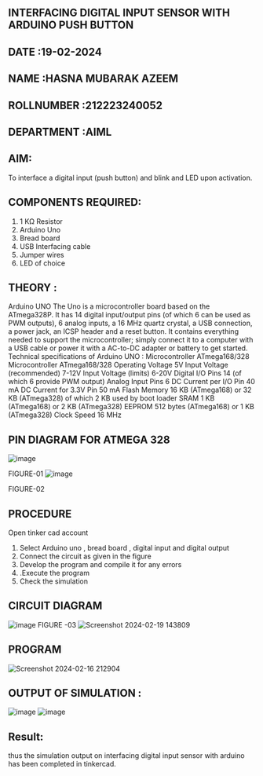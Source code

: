 ## INTERFACING DIGITAL INPUT SENSOR WITH ARDUINO PUSH BUTTON
## DATE :19-02-2024
## NAME :HASNA MUBARAK AZEEM																			             
## ROLLNUMBER :212223240052
## DEPARTMENT :AIML


## AIM:
To interface a digital input (push button) and blink and LED upon activation.
## COMPONENTS REQUIRED:
1.	1 KΩ Resistor 
2.	Arduino Uno 
3.	Bread board 
4.	USB Interfacing cable 
5.	Jumper wires 
6.	LED of choice 
## THEORY :
Arduino UNO
 	  The Uno is a microcontroller board based on the ATmega328P. It has 14 digital input/output pins (of which 6 can be used as PWM outputs), 6 analog inputs, a 16 MHz quartz crystal, a USB connection, a power jack, an ICSP header and a reset button. It contains everything needed to support the microcontroller; simply connect it to a computer with a USB cable or power it with a AC-to-DC adapter or battery to get started.
	Technical specifications of Arduino UNO :
Microcontroller	ATmega168/328
Microcontroller	ATmega168/328
Operating Voltage	5V
Input Voltage (recommended)	7-12V
Input Voltage (limits)	6-20V
Digital I/O Pins	14 (of which 6 provide PWM output)
Analog Input Pins	6
DC Current per I/O Pin	40 mA
DC Current for 3.3V Pin	50 mA
Flash Memory	16 KB (ATmega168) or 32 KB (ATmega328) of which 2 KB used by boot loader
SRAM	1 KB (ATmega168) or 2 KB (ATmega328)
EEPROM	512 bytes (ATmega168) or 1 KB (ATmega328)
Clock Speed	16 MHz
## PIN DIAGRAM FOR ATMEGA 328
 
![image](https://user-images.githubusercontent.com/36288975/163530394-115baee4-7ed1-49fe-9cce-d7b625e11e85.png)

FIGURE-01
![image](https://user-images.githubusercontent.com/36288975/163530431-4d390e98-0942-42d8-95b8-f57d348e6ad8.png)

FIGURE-02
## PROCEDURE 
 Open tinker cad account 
1.	Select Arduino uno , bread board , digital input and digital output 
2.	Connect the circuit as given in the figure 
3.	Develop the program and compile it for any errors 
4.	 .Execute the program 
5.	Check the simulation 



## CIRCUIT DIAGRAM 
![image](https://user-images.githubusercontent.com/36288975/163530437-87a0afbd-b3c9-44ad-b907-5de63486fb9d.png)
FIGURE -03
![Screenshot 2024-02-19 143809](https://github.com/hasnu0406/-INTERFACING-DIGITAL-INPUT-SENSOR-WITH-ARDUINO-PUSH-BUTTON-/assets/135305537/4c4b5086-c389-48c7-af12-ac447feaff34)

## PROGRAM 
 ![Screenshot 2024-02-16 212904](https://github.com/hasnu0406/-INTERFACING-DIGITAL-INPUT-SENSOR-WITH-ARDUINO-PUSH-BUTTON-/assets/135305537/b2b0f053-da8b-45c3-98f3-9015e8c2fc90)

## OUTPUT OF SIMULATION :
![image](https://github.com/hasnu0406/-INTERFACING-DIGITAL-INPUT-SENSOR-WITH-ARDUINO-PUSH-BUTTON-/assets/135305537/209031ed-94d7-4abb-bb2e-e345fc1002ca)
![image](https://github.com/hasnu0406/-INTERFACING-DIGITAL-INPUT-SENSOR-WITH-ARDUINO-PUSH-BUTTON-/assets/135305537/fc3eaf9b-35c8-4750-9f86-ccfc316d560e)

## Result:
thus the simulation output on interfacing digital input sensor with arduino has been completed in tinkercad.

